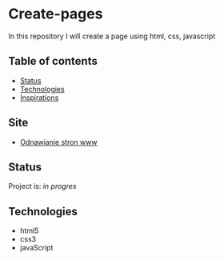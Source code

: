 # Create-pages

In this repository I will create a page using html, css, javascript

## Table of contents
* [Status](#status)
* [Technologies](#technologies)
* [Inspirations](#inspiratioins)

## Site
* [Odnawianie stron www](https://partykar.github.io/Create-pages/)

## Status
Project is: _in progres_

## Technologies
* html5
* css3
* javaScript
